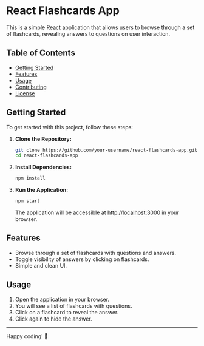 # React Flashcards App

This is a simple React application that allows users to browse through a set of flashcards, revealing answers to questions on user interaction.

## Table of Contents

- [Getting Started](#getting-started)
- [Features](#features)
- [Usage](#usage)
- [Contributing](#contributing)
- [License](#license)

## Getting Started

To get started with this project, follow these steps:

1. **Clone the Repository:**

    ```bash
    git clone https://github.com/your-username/react-flashcards-app.git
    cd react-flashcards-app
    ```

2. **Install Dependencies:**

    ```bash
    npm install
    ```

3. **Run the Application:**

    ```bash
    npm start
    ```

    The application will be accessible at [http://localhost:3000](http://localhost:3000) in your browser.

## Features

- Browse through a set of flashcards with questions and answers.
- Toggle visibility of answers by clicking on flashcards.
- Simple and clean UI.

## Usage

1. Open the application in your browser.
2. You will see a list of flashcards with questions.
3. Click on a flashcard to reveal the answer.
4. Click again to hide the answer.

---

Happy coding! 🚀